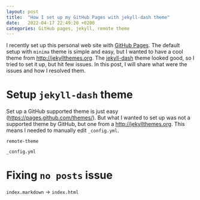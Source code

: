 ```yaml
---
layout: post
title:  "How I set up my GitHub Pages with jekyll-dash theme"
date:   2022-04-17 22:49:20 +0200
categories: GitHub pages, jekyll, remote theme
---
```


I recently set up this personal web site with [GitHub Pages](https://pages.github.com). The default setup with `minima` theme is simple and easy, but I wanted to have a cool theme from http://jekyllthemes.org. The [jekyll-dash](https://github.com/bitbrain/jekyll-dash) theme looked good, so I tried to set it up, but hit few issues. In this post, I will share what were the issues and how I resolved them.

# Setup `jekyll-dash` theme

Set up a GitHub supported theme is just easy (https://pages.github.com/themes/). But what I wanted to set up was not a supported theme by GitHub, but one from a http://jekyllthemes.org. This means I needed to manually edit `_config.yml`. 

`remote-theme`

`_config.yml`

# Fixing `no posts` issue

`index.markdown` -> `index.html`

